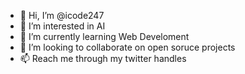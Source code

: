 - 👋 Hi, I’m @icode247
- 👀 I’m interested in AI 
- 🌱 I’m currently learning Web Develoment
- 💞️ I’m looking to collaborate on open soruce projects
- 📫 Reach me through my twitter handles

<!---
icode247/icode247 is a ✨ special ✨ repository because its `README.md` (this file) appears on your GitHub profile.
You can click the Preview link to take a look at your changes.
--->

